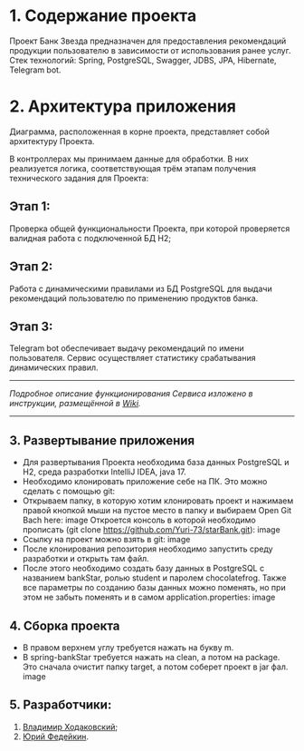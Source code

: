 # 1. Содержание проекта
Проект Банк Звезда предназначен для предоставления рекомендаций продукции пользователю в зависимости от использования ранее услуг. Стек технологий: Spring, PostgreSQL, Swagger, JDBS, JPA, Hibernate, Telegram bot.

# 2. Архитектура приложения
Диаграмма, расположенная в корне проекта, представляет собой архитектуру Проекта. 

В контроллерах мы принимаем данные для обработки. В них реализуется логика, соответствующая трём этапам получения технического задания для Проекта:

## Этап 1: 
Проверка общей функциональности Проекта, при которой проверяется валидная работа с подключенной БД Н2; 
## Этап 2: 
Работа с динамическими правилами из БД PostgreSQL для выдачи рекомендаций пользователю по применению продуктов банка.
## Этап 3: 
Telegram bot обеспечивает выдачу рекомендаций по имени пользователя. Сервис осуществляет статистику срабатывания динамических правил.
***
_Подробное описание функционирования Сервиса изложено в инструкции, размещённой в [Wiki](https://github.com/Yuri-73/starBank/wiki)._
***
## 3. Развертывание приложения
* Для развертывания Проекта необходима база данных PostgreSQL и H2, среда разработки IntelliJ IDEA, java 17.
* Необходимо клонировать приложение себе на ПК. Это можно сделать с помощью git: 
* Открываем папку, в которую хотим клонировать проект и нажимаем правой кнопкой мыши на пустое место в папку и выбираем Open Git Bach here: image
Откроется консоль в которой необходимо прописать (git clone https://github.com/Yuri-73/starBank.git): image
* Ссылку на проект можно взять в git: image
* После клонирования репозитория необходимо запустить среду разработки и открыть там файл.
* После этого необходимо создать базу данных в PostgreSQL с названием bankStar, ролью student и паролем chocolatefrog. Также все параметры по созданию базы данных можно поменять, но при этом не забыть поменять и в самом application.properties: image
## 4. Сборка проекта
* В правом верхнем углу требуется нажать на букву m. 
* В spring-bankStar требуется нажать на clean, а потом на package. Это сначала очистит папку target, а потом соберет проект в jar фал.
image
## 5. Разработчики:
1. [Владимир Ходаковский](https://github.com/Chowo);
2. [Юрий Федейкин](https://github.com/Yuri-73).
